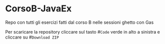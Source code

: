 # CorsoB-JavaEx
Repo con tutti gli esercizi fatti dal corso B nelle sessioni ghetto con Gas

Per scaricare la repository cliccare sul tasto #`Code` verde in alto  a sinistra e cliccare su #`Download ZIP`
